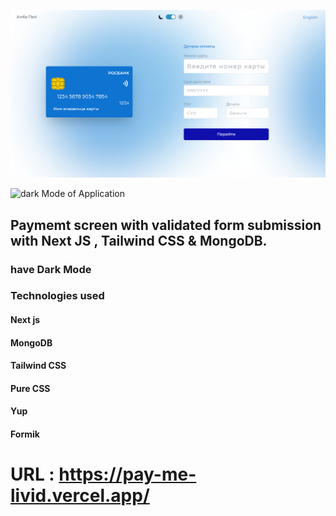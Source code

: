 ![Light Mode of Application](/public/light.png)

![dark Mode of Application](/dark.png)

## Paymemt screen with validated form submission with Next JS , Tailwind CSS & MongoDB.

### have Dark Mode

### Technologies used

#### Next js

#### MongoDB

#### Tailwind CSS

#### Pure CSS

#### Yup

#### Formik

# URL : https://pay-me-livid.vercel.app/
